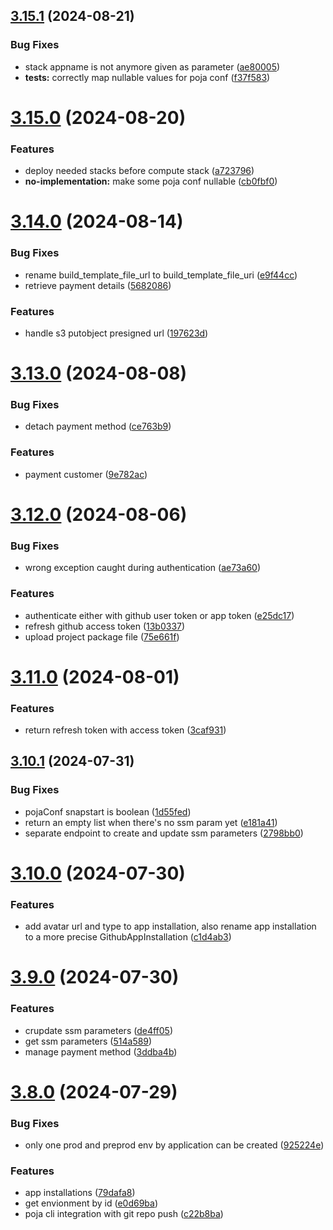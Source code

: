 ## [3.15.1](https://github.com/jcloudify/jcloudify-api/compare/v3.15.0...v3.15.1) (2024-08-21)


### Bug Fixes

* stack appname is not anymore given as parameter ([ae80005](https://github.com/jcloudify/jcloudify-api/commit/ae8000598c81468962fddb44a608d87284aca31c))
* **tests:** correctly map nullable values for poja conf ([f37f583](https://github.com/jcloudify/jcloudify-api/commit/f37f583f2127efd03a692da70a8c69b1c5c0e539))



# [3.15.0](https://github.com/jcloudify/jcloudify-api/compare/v3.14.0...v3.15.0) (2024-08-20)


### Features

* deploy needed stacks before compute stack ([a723796](https://github.com/jcloudify/jcloudify-api/commit/a723796d7d6c7cf469fe11eff19d1d45a3f0f31f))
* **no-implementation:** make some poja conf nullable ([cb0fbf0](https://github.com/jcloudify/jcloudify-api/commit/cb0fbf0e87ec4f34f080528d3d23640c28beceb8))



# [3.14.0](https://github.com/jcloudify/jcloudify-api/compare/v3.13.0...v3.14.0) (2024-08-14)


### Bug Fixes

* rename build_template_file_url to build_template_file_uri ([e9f44cc](https://github.com/jcloudify/jcloudify-api/commit/e9f44cc98b46c10774d72dfa36a27b34869ca25d))
* retrieve payment details ([5682086](https://github.com/jcloudify/jcloudify-api/commit/5682086cc0e1ceef5938ae7558c525ce8cddf749))


### Features

* handle s3 putobject presigned url ([197623d](https://github.com/jcloudify/jcloudify-api/commit/197623dd36e45b3bdbcd5b01f6758a44794f44cd))



# [3.13.0](https://github.com/jcloudify/jcloudify-api/compare/v3.12.0...v3.13.0) (2024-08-08)


### Bug Fixes

* detach payment method ([ce763b9](https://github.com/jcloudify/jcloudify-api/commit/ce763b9e75e25179f0f0ecff1b4447245fca7d52))


### Features

* payment customer ([9e782ac](https://github.com/jcloudify/jcloudify-api/commit/9e782acaaf27018fbfc89fa73e20cd0a54e56dd5))



# [3.12.0](https://github.com/jcloudify/jcloudify-api/compare/v3.11.0...v3.12.0) (2024-08-06)


### Bug Fixes

* wrong exception caught during authentication ([ae73a60](https://github.com/jcloudify/jcloudify-api/commit/ae73a60a4830754d1de3a5321928d15077b39b29))


### Features

* authenticate either with github user token or app token ([e25dc17](https://github.com/jcloudify/jcloudify-api/commit/e25dc17c170a490e08c87da662491409ae39b413))
* refresh github access token ([13b0337](https://github.com/jcloudify/jcloudify-api/commit/13b033751fb952170f00cab906673f6647418469))
* upload project package file ([75e661f](https://github.com/jcloudify/jcloudify-api/commit/75e661f83fd2934bf4dc608d1fe32fb2e805749d))



# [3.11.0](https://github.com/jcloudify/jcloudify-api/compare/v3.10.1...v3.11.0) (2024-08-01)


### Features

* return refresh token with access token ([3caf931](https://github.com/jcloudify/jcloudify-api/commit/3caf931588e57eeafd6b736cb4bc0227b15a8302))



## [3.10.1](https://github.com/jcloudify/jcloudify-api/compare/v3.10.0...v3.10.1) (2024-07-31)


### Bug Fixes

* pojaConf snapstart is boolean ([1d55fed](https://github.com/jcloudify/jcloudify-api/commit/1d55fedcb937637f0e70b9f775769c8c7b94c419))
* return an empty list when there's no ssm param yet ([e181a41](https://github.com/jcloudify/jcloudify-api/commit/e181a413c0550787458a39754015a6dc67aefda3))
* separate endpoint to create and update ssm parameters ([2798bb0](https://github.com/jcloudify/jcloudify-api/commit/2798bb0641ff89d389d426ecd45a311df2b68aae))



# [3.10.0](https://github.com/jcloudify/jcloudify-api/compare/v3.9.0...v3.10.0) (2024-07-30)


### Features

* add avatar url and type to app installation, also rename app installation to a more precise GithubAppInstallation ([c1d4ab3](https://github.com/jcloudify/jcloudify-api/commit/c1d4ab34ca2fdd83209e1cde196ed2494bd8bbbc))



# [3.9.0](https://github.com/jcloudify/jcloudify-api/compare/v3.8.0...v3.9.0) (2024-07-30)


### Features

* crupdate ssm parameters ([de4ff05](https://github.com/jcloudify/jcloudify-api/commit/de4ff0529dddac330b691488c64c23678c13e947))
* get ssm parameters ([514a589](https://github.com/jcloudify/jcloudify-api/commit/514a589b2b9143356dd6e8d95277906c7fb7e024))
* manage payment method ([3ddba4b](https://github.com/jcloudify/jcloudify-api/commit/3ddba4b617217d6966016c10116b8ee50d6ede64))



# [3.8.0](https://github.com/jcloudify/jcloudify-api/compare/v3.7.0...v3.8.0) (2024-07-29)


### Bug Fixes

* only one prod and preprod env by application can be created ([925224e](https://github.com/jcloudify/jcloudify-api/commit/925224e49584c08842f55d6b62965e86df7aec5f))


### Features

* app installations ([79dafa8](https://github.com/jcloudify/jcloudify-api/commit/79dafa8e553f8db6c12862779749316f4600e9d5))
* get envionment by id ([e0d69ba](https://github.com/jcloudify/jcloudify-api/commit/e0d69bad398ebe788b8541434e24afd0f206ae81))
* poja cli integration with git repo push ([c22b8ba](https://github.com/jcloudify/jcloudify-api/commit/c22b8ba58d1534698d88e9e8ebbc274341e8a729))



